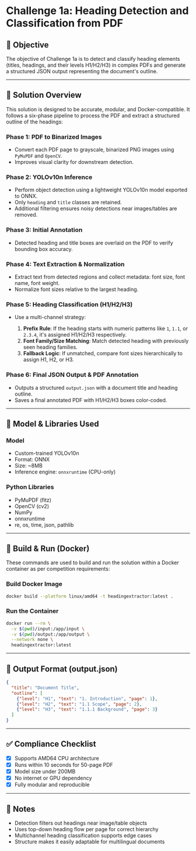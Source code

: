 # Challenge 1a: Heading Detection and Classification from PDF

## 🧠 Objective

The objective of Challenge 1a is to detect and classify heading elements (titles, headings, and their levels H1/H2/H3) in complex PDFs and generate a structured JSON output representing the document's outline.

---

## 🔹 Solution Overview

This solution is designed to be accurate, modular, and Docker-compatible. It follows a six-phase pipeline to process the PDF and extract a structured outline of the headings:

### Phase 1: PDF to Binarized Images

* Convert each PDF page to grayscale, binarized PNG images using `PyMuPDF` and `OpenCV`.
* Improves visual clarity for downstream detection.

### Phase 2: YOLOv10n Inference

* Perform object detection using a lightweight YOLOv10n model exported to ONNX.
* Only `heading` and `title` classes are retained.
* Additional filtering ensures noisy detections near images/tables are removed.

### Phase 3: Initial Annotation

* Detected heading and title boxes are overlaid on the PDF to verify bounding box accuracy.

### Phase 4: Text Extraction & Normalization

* Extract text from detected regions and collect metadata: font size, font name, font weight.
* Normalize font sizes relative to the largest heading.

### Phase 5: Heading Classification (H1/H2/H3)

* Use a multi-channel strategy:

  1. **Prefix Rule**: If the heading starts with numeric patterns like `1`, `1.1`, or `2.3.4`, it's assigned H1/H2/H3 respectively.
  2. **Font Family/Size Matching**: Match detected heading with previously seen heading families.
  3. **Fallback Logic**: If unmatched, compare font sizes hierarchically to assign H1, H2, or H3.

### Phase 6: Final JSON Output & PDF Annotation

* Outputs a structured `output.json` with a document title and heading outline.
* Saves a final annotated PDF with H1/H2/H3 boxes color-coded.

---

## 🧰 Model & Libraries Used

### Model

* Custom-trained YOLOv10n
* Format: ONNX
* Size: \~8MB
* Inference engine: `onnxruntime` (CPU-only)

### Python Libraries

* PyMuPDF (fitz)
* OpenCV (cv2)
* NumPy
* onnxruntime
* re, os, time, json, pathlib

---

## 🚜 Build & Run (Docker)

These commands are used to build and run the solution within a Docker container as per competition requirements:

### Build Docker Image

```bash
docker build --platform linux/amd64 -t headingextractor:latest .
```

### Run the Container

```bash
docker run --rm \
  -v $(pwd)/input:/app/input \
  -v $(pwd)/output:/app/output \
  --network none \
  headingextractor:latest
```

---

## 📄 Output Format (output.json)

```json
{
  "title": "Document Title",
  "outline": [
    {"level": "H1", "text": "1. Introduction", "page": 1},
    {"level": "H2", "text": "1.1 Scope", "page": 2},
    {"level": "H3", "text": "1.1.1 Background", "page": 3}
  ]
}
```

---

## ✅ Compliance Checklist

* [x] Supports AMD64 CPU architecture
* [x] Runs within 10 seconds for 50-page PDF
* [x] Model size under 200MB
* [x] No internet or GPU dependency
* [x] Fully modular and reproducible

---

## 🔎 Notes

* Detection filters out headings near image/table objects
* Uses top-down heading flow per page for correct hierarchy
* Multichannel heading classification supports edge cases
* Structure makes it easily adaptable for multilingual documents
